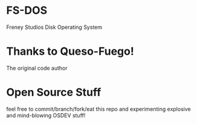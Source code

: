 # FS-DOS
Freney Studios Disk Operating System

# Thanks to Queso-Fuego!
The original code author

# Open Source Stuff
feel free to commit/branch/fork/eat
this repo and experimenting explosive
and mind-blowing OSDEV stuff!
